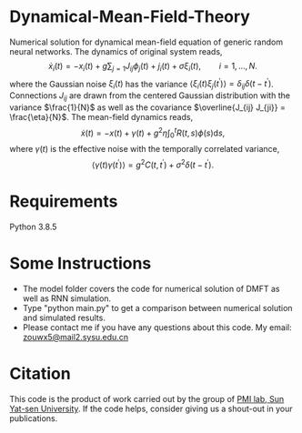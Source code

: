 # Dynamical-Mean-Field-Theory

Numerical solution for dynamical mean-field equation of generic random neural networks. The dynamics of original system reads,
$$\dot{x}_i(t)=-x_i(t)+g \sum_{j=1} J_{i j} \phi_j(t) + j_i(t) +\sigma \xi_i(t),\qquad i=1,...,N.$$
where the Gaussian noise $\xi_i(t)$ has the variance $\left\langle \xi_i(t)\xi_j(t^{\prime})\right\rangle =\delta_{ij}\delta(t-t^{\prime})$. Connections $J_{ij}$ are drawn from the centered Gaussian distribution with the variance $\frac{1}{N}$ as well as the covariance $\overline{J_{ij} J_{ji}}  = \frac{\eta}{N}$.  The mean-field dynamics reads,
$$\dot{x}(t) = -x(t) + \gamma(t) +  g^2 \eta  \int_{0}^{t} R(t,s)\phi(s)    \mathrm {d}s,$$
where $\gamma(t)$ is the effective noise with the temporally correlated variance,
$$\langle\gamma(t)\gamma(t^{\prime})\rangle = g^2 C(t,t^{\prime}) + \sigma^2\delta(t-t^{\prime}).$$


# Requirements

Python 3.8.5



# Some Instructions

- The model folder covers the code for numerical solution of DMFT as well as RNN simulation.  
- Type "python main.py" to get a comparison between numerical solution and simulated results.
- Please contact me if you have any questions about this code. My email: zouwx5@mail2.sysu.edu.cn



# Citation

This code is the product of work carried out by the group of [PMI lab, Sun Yat-sen University](https://www.labxing.com/hphuang2018). If the code helps, consider giving us a shout-out in your publications.
